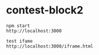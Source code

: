 # contest-block2

```
npm start
http://localhost:3000
```

```
test ifame
http://localhost:3000/iframe.html
```
